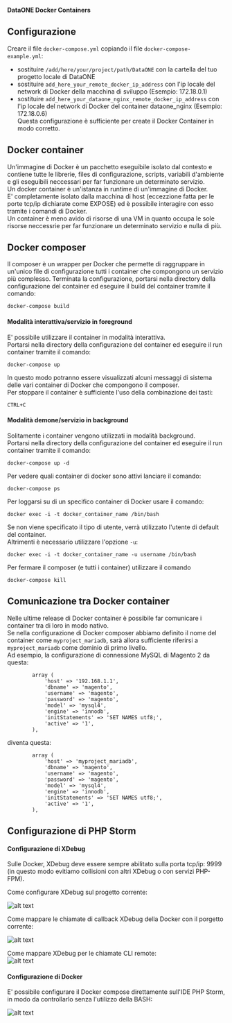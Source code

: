 **DataONE Docker Containers**

## Configurazione
Creare il file `docker-compose.yml` copiando il file `docker-compose-example.yml`:
* sostituire `/add/here/your/project/path/DataONE` con la cartella del tuo progetto locale di DataONE
* sostituire `add_here_your_remote_docker_ip_address` con l'ip locale del network di Docker della macchina di sviluppo (Esempio: 172.18.0.1)
* sostituire `add_here_your_dataone_nginx_remote_docker_ip_address` con l'ip locale del network di Docker del container dataone_nginx (Esempio: 172.18.0.6)   
Questa configurazione è sufficiente per create il Docker Container in modo corretto.

## Docker container
Un'immagine di Docker è un pacchetto eseguibile isolato dal contesto e contiene tutte le librerie, files di configurazione, scripts, variabili d'ambiente e gli eseguibili neccessari per far funzionare un determinato servizio.  
Un docker container è un'istanza in runtime di un'immagine di Docker.  
E' completamente isolato dalla macchina di host (eccezzione fatta per le porte tcp/ip dichiarate come EXPOSE) ed è possibile interagire con esso tramite i comandi di Docker.  
Un container è meno avido di risorse di una VM in quanto occupa le sole risorse neccessrie per far funzionare un determinato servizio e nulla di più.

## Docker composer
Il composer è un wrapper per Docker che permette di raggruppare in un'unico file di configurazione tutti i container che compongono un servizio più complesso. 
Terminata la configurazione, portarsi nella directory della configurazione del container ed  eseguire il build del container tramite il comando:  
  
`docker-compose build`

#### Modalità interattiva/servizio in foreground
E' possibile utilizzare il container in modalità interattiva.  
Portarsi nella directory della configurazione del container ed  eseguire il run container tramite il comando:
  
`docker-compose up` 
  
In questo modo potranno essere visualizzati alcuni messaggi di sistema delle vari container di Docker che compongono il composer.  
Per stoppare il container è sufficiente l'uso della combinazione dei tasti:
   
`CTRL+C`

#### Modalità demone/servizio in background
Solitamente i container vengono utilizzati in modalità background.   
Portarsi nella directory della configurazione del container ed  eseguire il run container tramite il comando:  

`docker-compose up -d`  
  
Per vedere quali container di docker sono attivi lanciare il comando:  

`docker-compose ps`
        
Per loggarsi su di un specifico container di Docker usare il comando:
  
`docker exec -i -t docker_container_name /bin/bash` 
    
Se non viene specificato il tipo di utente, verrà utilizzato l'utente di default del container.   
Altrimenti è necessario utilizzare l'opzione `-u`: 

`docker exec -i -t docker_container_name -u username /bin/bash`
   
Per fermare il composer (e tutti i container) utilizzare il comando
  
`docker-compose kill`   

## Comunicazione tra Docker container
Nelle ultime release di Docker container è possibile far comunicare i container tra di loro in modo nativo.  
Se nella configurazione di Docker composer abbiamo definito il nome del container come `myproject_mariadb`, 
sarà allora sufficiente riferirsi a `myproject_mariadb` come dominio di primo livello.  
Ad esempio, la configurazione di connessione MySQL di Magento 2 da questa:
```
        array (
            'host' => '192.168.1.1',
            'dbname' => 'magento',
            'username' => 'magento',
            'password' => 'magento',
            'model' => 'mysql4',
            'engine' => 'innodb',
            'initStatements' => 'SET NAMES utf8;',
            'active' => '1',
        ),
```
diventa questa:
```
        array (
            'host' => 'myproject_mariadb',
            'dbname' => 'magento',
            'username' => 'magento',
            'password' => 'magento',
            'model' => 'mysql4',
            'engine' => 'innodb',
            'initStatements' => 'SET NAMES utf8;',
            'active' => '1',
        ),
```

## Configurazione di PHP Storm

#### Configurazione di XDebug
Sulle Docker, XDebug deve essere sempre abilitato sulla porta tcp/ip: 9999 (in questo modo evitiamo collisioni con altri XDebug o con servizi PHP-FPM).  

Come configurare XDebug sul progetto corrente:  
  
![alt text](http://gitlab.mm-one.com/mm-one/docker/raw/master/http_images/PHPStorm%20-%20PHP%20HTTP%20Server%20-%20XDebug.png "XDebug configuration")


Come mappare le chiamate di callback XDebug della Docker con il porgetto corrente:  
  
![alt text](http://gitlab.mm-one.com/mm-one/docker/raw/master/http_images/PHPStorm%20-%20PHP%20HTTP%20Server%20-%20Docker%20-%20XDebug.png "XDebug Docker mapping configuration")
   
Come mappare XDebug per le chiamate CLI remote:    
![alt text](http://gitlab.mm-one.com/mm-one/docker/raw/master/http_images/PHPStorm%20-%20PHP%20HTTP%20Server%20-%20XDebug%20CLI.png "XDebug CLI configuration")        

#### Configurazione di Docker

E' possibile configurare il Docker compose direttamente sull'IDE PHP Storm, in modo da controllarlo senza l'utilizzo della BASH:  

![alt text](http://gitlab.mm-one.com/mm-one/docker/raw/master/http_images/PHPStorm%20-%20Docker.png "Docker configuration")
